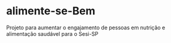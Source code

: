 # alimente-se-Bem
<p>Projeto para aumentar  o engajamento de pessoas em nutrição e alimentação saudável para o Sesi-SP </p>
